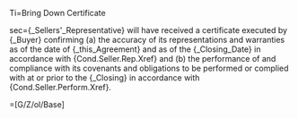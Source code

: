 Ti=Bring Down Certificate

sec={_Sellers'_Representative} will have received a certificate executed by {_Buyer} confirming (a) the accuracy of its representations and warranties as of the date of {_this_Agreement} and as of the {_Closing_Date} in accordance with {Cond.Seller.Rep.Xref} and (b) the performance of and compliance with its covenants and obligations to be performed or complied with at or prior to the {_Closing} in accordance with {Cond.Seller.Perform.Xref}.

=[G/Z/ol/Base]
